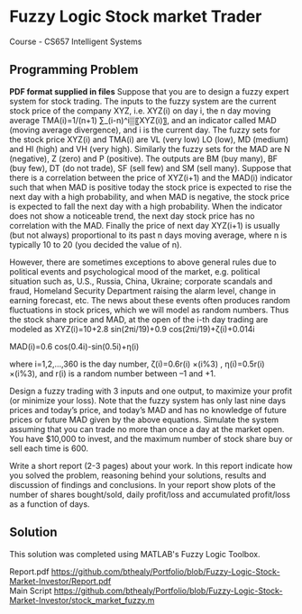 # Fuzzy Logic Stock market Trader
Course - CS657 Intelligent Systems

## Programming Problem
**PDF format supplied in files** 
Suppose that you are to design a fuzzy expert system for stock trading. The inputs to the fuzzy system are the current stock price of the company XYZ, i.e. XYZ(i) on day i, the n day moving average TMA(i)=1/(n+1) ∑_(i-n)^i▒〖XYZ(i)〗, and an indicator called MAD (moving average divergence), and i is the current day. The fuzzy sets for the stock price XYZ(i)  and TMA(i)  are VL (very low) LO (low), MD (medium) and HI (high) and VH (very high).  Similarly the fuzzy sets for the MAD are N (negative), Z (zero) and P (positive).   The outputs are BM (buy many), BF (buy few), DT (do not trade), SF (sell few) and SM (sell many). Suppose that there is a correlation between the price of XYZ(i+1) and the MAD(i) indicator such that when MAD is positive today the stock price is expected to rise the next day with a high probability, and when MAD is negative, the stock price is expected to fall the next day with a high probability. When the indicator does not show a noticeable trend, the next day stock price has no correlation with the MAD. Finally the price of next day XYZ(i+1)  is usually (but not always) proportional to its past n days moving average, where n is typically 10 to 20 (you decided the value of n).

However, there are sometimes exceptions to above general rules due to political events and psychological mood of the market, e.g. political situation such as, U.S., Russia, China, Ukraine; corporate scandals and fraud, Homeland Security Department raising the alarm level, change in earning forecast, etc.  The news about these events often produces random fluctuations in stock prices, which we will model as random numbers.  Thus the stock share price and MAD, at the open of the i-th day trading are modeled as 
XYZ(i)=10+2.8 sin⁡(2πi/19)+0.9 cos⁡(2πi/19)+ζ(i)+0.014i

MAD(i)=0.6 cos(0.4i)-sin⁡(0.5i)+η(i)

where i=1,2,...,360 is the day number, ζ(i)=0.6r(i)  ×(i%3) , η(i)=0.5r(i) ×(i%3),   and r(i)  is a random number between –1 and +1.

Design a fuzzy trading with 3 inputs and one output, to maximize your profit (or minimize your loss).  Note that the fuzzy system has only last nine days prices and today’s price, and today’s MAD and has no knowledge of future prices or future MAD given by the above equations.   Simulate the system assuming that you can trade no more than once a day at the market open.  You have $10,000 to invest, and the maximum number of stock share buy or sell each time is 600.  

Write a short report (2-3 pages) about your work.  In this report indicate how you solved the problem, reasoning behind your solutions, results and discussion of findings and conclusions.  In your report show plots of the number of shares bought/sold, daily profit/loss and accumulated profit/loss as a function of days.

## Solution
This solution was completed using MATLAB's Fuzzy Logic Toolbox.

Report.pdf  https://github.com/bthealy/Portfolio/blob/Fuzzy-Logic-Stock-Market-Investor/Report.pdf <br />
Main Script https://github.com/bthealy/Portfolio/blob/Fuzzy-Logic-Stock-Market-Investor/stock_market_fuzzy.m
